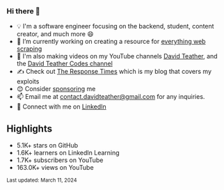 ### Hi there 👋
- 💡 I'm a software engineer focusing on the backend, student, content creator, and much more 😄
- 🔭 I’m currently working on creating a resource for [everything web scraping](https://github.com/davidteather/everything-web-scraping)
- 🎥 I'm also making videos on my YouTube channels [David Teather](https://www.youtube.com/c/davidteather?sub_confirmation=1), and the [David Teather Codes channel](https://www.youtube.com/c/DavidTeatherCodes?sub_confirmation=1)
- ✍️ Check out [The Response Times](https://theresponsetimes.com) which is my blog that covers my exploits
- 😊 Consider [sponsoring](https://github.com/sponsors/davidteather) me
- 📫 Email me at contact.davidteather@gmail.com for any inquiries.
- 🐧 Connect with me on [LinkedIn](https://www.linkedin.com/in/davidteather/)

## Highlights
- 5.1K+ stars on GitHub
- 1.6K+ learners on LinkedIn Learning
- 1.7K+ subscribers on YouTube
- 163.0K+ views on YouTube 

<small>Last updated: March 11, 2024</small>